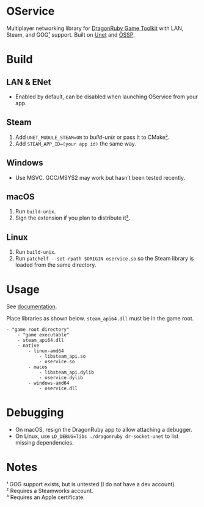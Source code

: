 # OService

Multiplayer networking library for [DragonRuby Game Toolkit](https://dragonruby.org) with LAN, Steam, and GOG[¹](#notes) support.
Built on [Unet](https://github.com/codecat/unet) and [OSSP](https://github.com/Lyniat/ossp).

# Build

## LAN & ENet

- Enabled by default, can be disabled when launching OService from your app.

## Steam

1. Add `UNET_MODULE_STEAM=ON` to *build-unix* or pass it to CMake[²](#notes).
2. Add `STEAM_APP_ID=(your app id)` the same way.

## Windows

- Use MSVC. GCC/MSYS2 may work but hasn’t been tested recently.

## macOS

1. Run `build-unix`.
2. Sign the extension if you plan to distribute it[³](#notes).

## Linux

1. Run `build-unix`.
2. Run `patchelf --set-rpath $ORIGIN oservice.so` so the Steam library is loaded from the same directory.

# Usage

See [documentation](https://oservice.lyniat.games).

Place libraries as shown below.
`steam_api64.dll` must be in the game root.

```
- "game root directory"
    - "game executable"
    - steam_api64.dll
    - native
        - linux-amd64
            - libsteam_api.so
            - oservice.so
        - macos
            - libsteam_api.dylib
            - oservice.dylib
        - windows-amd64
            - oservice.dll
```

# Debugging

- On macOS, resign the DragonRuby app to allow attaching a debugger.
- On Linux, use `LD_DEBUG=libs ./dragonruby dr-socket-unet` to list missing dependencies.

# Notes

¹ GOG support exists, but is untested (I do not have a dev account).<br>
² Requires a Steamworks account.<br>
³ Requires an Apple certificate.
